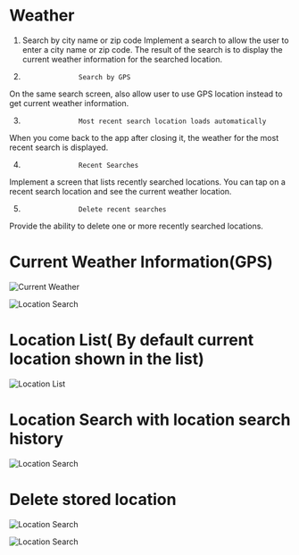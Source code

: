 # Weather 
 
1) Search by city name or zip code
Implement a search to allow the user to enter a city name or zip code. The result of the search is to display the current weather information for the searched location.
 
2.                   Search by GPS
On the same search screen, also allow user to use GPS location instead to get current weather information.
 
3.                   Most recent search location loads automatically
When you come back to the app after closing it, the weather for the most recent search is displayed.
 
4.                   Recent Searches
Implement a screen that lists recently searched locations. You can tap on a recent search location and see the current weather location.
 
5.                   Delete recent searches
Provide the ability to delete one or more recently searched locations.


# Current Weather Information(GPS)
![Current Weather](Screenshots/1.PNG)

![Location Search](Screenshots/4.PNG)

# Location List( By default current location shown in the list)
![Location List](Screenshots/2.PNG)

# Location Search with location search history
![Location Search](Screenshots/3.PNG)

# Delete stored location 
![Location Search](Screenshots/5.PNG)

![Location Search](Screenshots/6.PNG)
